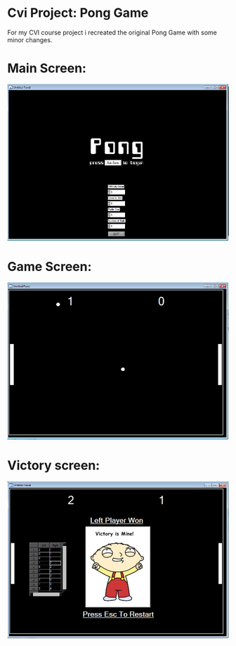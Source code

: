 # Cvi Project: Pong Game
For my CVI course project i recreated the original Pong Game with some minor changes. 

# Main Screen: 
<img src=https://github.com/mishaelran/Cvi-Project---Pong-Game/blob/master/Capture1.PNG>

# Game Screen: 
<img src=https://github.com/mishaelran/Cvi-Project---Pong-Game/blob/master/Capture2.PNG>

# Victory screen: 
<img src=https://github.com/mishaelran/Cvi-Project---Pong-Game/blob/master/Capture3.PNG>
